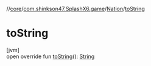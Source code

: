 //[core](../../../index.md)/[com.shinkson47.SplashX6.game](../index.md)/[Nation](index.md)/[toString](to-string.md)

# toString

[jvm]\
open override fun [toString](to-string.md)(): [String](https://kotlinlang.org/api/latest/jvm/stdlib/kotlin/-string/index.html)
